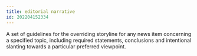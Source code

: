 ```yaml
---
title: editorial narrative
id: 202204152334
---
```


A set of guidelines for the overriding storyline for any news item concerning a specified topic, including required statements, conclusions and intentional slanting towards a particular preferred viewpoint.
